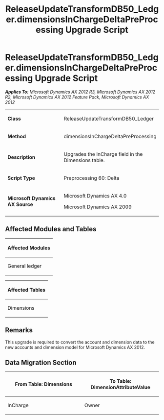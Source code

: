 ﻿---
title: ReleaseUpdateTransformDB50_Ledger.dimensionsInChargeDeltaPreProcessing Upgrade Script
TOCTitle: ReleaseUpdateTransformDB50_Ledger.dimensionsInChargeDeltaPreProcessing Upgrade Script
ms:assetid: a3f3b117-dc38-cfd8-533a-b07a42284efa
ms:mtpsurl: https://msdn.microsoft.com/en-us/library/JJ736803(v=AX.60)
ms:contentKeyID: 49710234
ms.date: 05/18/2015
mtps_version: v=AX.60
---

# ReleaseUpdateTransformDB50\_Ledger.dimensionsInChargeDeltaPreProcessing Upgrade Script 


_**Applies To:** Microsoft Dynamics AX 2012 R3, Microsoft Dynamics AX 2012 R2, Microsoft Dynamics AX 2012 Feature Pack, Microsoft Dynamics AX 2012_

<table>
<colgroup>
<col style="width: 50%" />
<col style="width: 50%" />
</colgroup>
<tbody>
<tr class="odd">
<td><p><strong>Class</strong></p></td>
<td><p>ReleaseUpdateTransformDB50_Ledger</p></td>
</tr>
<tr class="even">
<td><p><strong>Method</strong></p></td>
<td><p>dimensionsInChargeDeltaPreProcessing</p></td>
</tr>
<tr class="odd">
<td><p><strong>Description</strong></p></td>
<td><p>Upgrades the InCharge field in the Dimensions table.</p></td>
</tr>
<tr class="even">
<td><p><strong>Script Type</strong></p></td>
<td><p>Preprocessing 60: Delta</p></td>
</tr>
<tr class="odd">
<td><p><strong>Microsoft Dynamics AX Source</strong></p></td>
<td><p>Microsoft Dynamics AX 4.0</p>
<p>Microsoft Dynamics AX 2009</p></td>
</tr>
</tbody>
</table>


## Affected Modules and Tables

<table>
<colgroup>
<col style="width: 100%" />
</colgroup>
<thead>
<tr class="header">
<th><p>Affected Modules</p></th>
</tr>
</thead>
<tbody>
<tr class="odd">
<td><p>General ledger</p></td>
</tr>
</tbody>
</table>


<table>
<colgroup>
<col style="width: 100%" />
</colgroup>
<thead>
<tr class="header">
<th><p>Affected Tables</p></th>
</tr>
</thead>
<tbody>
<tr class="odd">
<td><p>Dimensions</p></td>
</tr>
</tbody>
</table>


## Remarks

This upgrade is required to convert the account and dimension data to the new accounts and dimension model for Microsoft Dynamics AX 2012.

## Data Migration Section

<table>
<colgroup>
<col style="width: 50%" />
<col style="width: 50%" />
</colgroup>
<thead>
<tr class="header">
<th><p>From Table: Dimensions</p></th>
<th><p>To Table: DimensionAttributeValue</p></th>
</tr>
</thead>
<tbody>
<tr class="odd">
<td><p>InCharge</p></td>
<td><p>Owner</p></td>
</tr>
</tbody>
</table>

  


